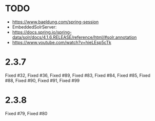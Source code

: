 # TODO 

* https://www.baeldung.com/spring-session
* EmbeddedSolrServer:
* https://docs.spring.io/spring-data/solr/docs/4.1.6.RELEASE/reference/html/#solr.annotation
* https://www.youtube.com/watch?v=hieLEsp5cTk


# 2.3.7
Fixed #32, Fixed #36,  Fixed #89, Fixed #83, Fixed #84, Fixed #85, Fixed #88, Fixed #90, Fixed #91, Fixed #99


# 2.3.8
Fixed #79, Fixed #80

